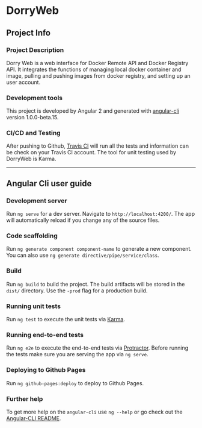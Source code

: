 # DorryWeb

## Project Info

### Project Description
Dorry Web is a web interface for Docker Remote API and Docker Registry API. It integrates the functions of managing local docker container and image, pulling and pushing images from docker registry, and setting up an user account.

### Development tools
This project is developed by Angular 2 and generated with [angular-cli](https://github.com/angular/angular-cli) version 1.0.0-beta.15.

### CI/CD and Testing
After pushing to Github, [Travis CI](https://travis-ci.org/) will run all the tests and information can be check on your Travis CI account. The tool for unit testing used by DorryWeb is Karma.

----

## Angular Cli user guide

### Development server
Run `ng serve` for a dev server. Navigate to `http://localhost:4200/`. The app will automatically reload if you change any of the source files.

### Code scaffolding

Run `ng generate component component-name` to generate a new component. You can also use `ng generate directive/pipe/service/class`.

### Build

Run `ng build` to build the project. The build artifacts will be stored in the `dist/` directory. Use the `-prod` flag for a production build.

### Running unit tests

Run `ng test` to execute the unit tests via [Karma](https://karma-runner.github.io).

### Running end-to-end tests

Run `ng e2e` to execute the end-to-end tests via [Protractor](http://www.protractortest.org/).
Before running the tests make sure you are serving the app via `ng serve`.

### Deploying to Github Pages

Run `ng github-pages:deploy` to deploy to Github Pages.

### Further help

To get more help on the `angular-cli` use `ng --help` or go check out the [Angular-CLI README](https://github.com/angular/angular-cli/blob/master/README.md).
